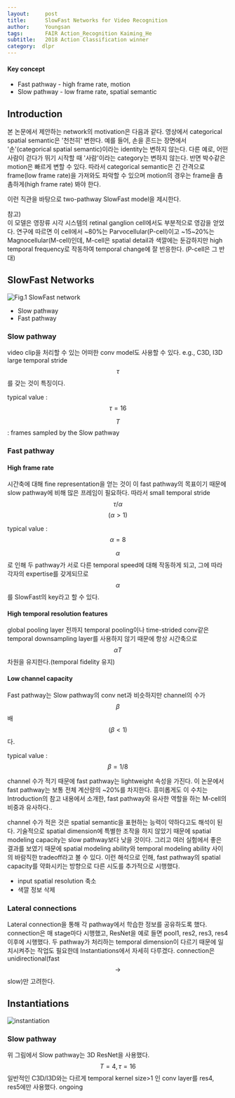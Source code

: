 ```yaml
---
layout:     post
title:      SlowFast Networks for Video Recognition
author:     Youngsan
tags: 		FAIR Action_Recognition Kaiming_He
subtitle:  	2018 Action Classification winner
category:  dlpr
---
```

#### Key concept
* Fast pathway - high frame rate, motion
* Slow pathway - low frame rate, spatial semantic


## Introduction

본 논문에서 제안하는 network의 motivation은 다음과 같다.
영상에서 categorical spatial semantic은 '천천히' 변한다. 예를 들어, 손을 흔드는 장면에서 '손'(categorical spatial semantic)이라는 identity는 변하지 않는다. 다른 예로, 어떤 사람이 걷다가 뛰기 시작할 때 '사람'이라는 category는 변하지 않는다. 반면 박수같은 motion은 빠르게 변할 수 있다. 따라서 categorical semantic은 긴 간격으로 frame(low frame rate)을 가져와도 파악할 수 있으며 motion의 경우는 frame을 촘촘하게(high frame rate) 봐야 한다.

이런 직관을 바탕으로 two-pathway SlowFast model을 제시한다.

참고)<br/>
이 모델은 영장류 시각 시스템의 retinal ganglion cell에서도 부분적으로 영감을 얻었다. 연구에 따르면 이 cell에서 ~80%는 Parvocellular(P-cell)이고 ~15~20%는 Magnocellular(M-cell)인데, M-cell은 spatial detail과 색깔에는 둔감하지만 high temporal frequency로 작동하여 temporal change에 잘 반응한다. (P-cell은 그 반대)


## SlowFast Networks
![Fig.1 SlowFast network](https://user-images.githubusercontent.com/22654096/52966598-0eca9780-33eb-11e9-8b7d-d26c9c80d8cd.PNG)

* Slow pathway
* Fast pathway

### Slow pathway
video clip을 처리할 수 있는 어떠한 conv model도 사용할 수 있다. e.g., C3D, I3D
large temporal stride $$ \tau $$를 갖는 것이 특징이다.

typical value : $$ \tau=16 $$

$$ T $$ : frames sampled by the Slow pathway


### Fast pathway
#### High frame rate
시간축에 대해 fine representation을 얻는 것이 이 fast pathway의 목표이기 때문에 slow pathway에 비해 많은 프레임이 필요하다. 따라서 small temporal stride $$ \tau/\alpha $$ $$ (\alpha>1) $$

typical value : $$ \alpha=8 $$

$$ \alpha $$로 인해 두 pathway가 서로 다른 temporal speed에 대해 작동하게 되고, 그에 따라 각자의 expertise를 갖게되므로 $$ \alpha $$를 SlowFast의 key라고 할 수 있다.

#### High temporal resolution features
global pooling layer 전까지 temporal pooling이나 time-strided conv같은 temporal downsampling layer를 사용하지 않기 때문에 항상 시간축으로 $$ \alpha T $$차원을 유지한다.(temporal fidelity 유지)

#### Low channel capacity
Fast pathway는 Slow pathway의 conv net과 비슷하지만 channel의 수가 $$ \beta $$배 $$ (\beta<1) $$다.

typical value : $$ \beta=1/8 $$

channel 수가 적기 때문에 fast pathway는 lightweight 속성을 가진다. 이 논문에서 fast pathway는 보통 전체 계산량의 ~20%를 차지한다. 흥미롭게도 이 수치는 Introduction의 참고 내용에서 소개한, fast pathway와 유사한 역할을 하는 M-cell의 비중과 유사하다..

channel 수가 적은 것은 spatial semantic을 표현하는 능력이 약하다고도 해석이 된다. 기술적으로 spatial dimension에 특별한 조작을 하지 않았기 때문에 spatial modeling capacity는 slow pathway보다 낮을 것이다. 그리고 여러 실험에서 좋은 결과를 보였기 때문에 spatial modeling ability와 temporal modeling ability 사이의 바람직한 tradeoff라고 볼 수 있다. 이런 해석으로 인해, fast pathway의 spatial capacity를 약화시키는 방향으로 다른 시도를 추가적으로 시행했다.
* input spatial resolution 축소
* 색깔 정보 삭제

### Lateral connections
Lateral connection을 통해 각 pathway에서 학습한 정보를 공유하도록 했다. connection은 매 stage마다 시행했고, ResNet을 예로 들면 pool1, res2, res3, res4 이후에 시행했다. 두 pathway가 처리하는 temporal dimension이 다르기 때문에 일치시켜주는 작업도 필요한데 Instantiations에서 자세히 다루겠다. connection은 unidirectional(fast $$ \rightarrow $$ slow)만 고려한다.

## Instantiations
![instantiation](https://user-images.githubusercontent.com/22654096/52969842-23139200-33f5-11e9-8081-658d7039b8bb.PNG)

### Slow pathway
위 그림에서 Slow pathway는 3D ResNet을 사용했다. $$ T=4, \tau=16 $$
일반적인 C3D/I3D와는 다르게 temporal kernel size>1 인 conv layer를 res4, res5에만 사용했다.
ongoing

